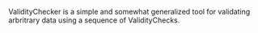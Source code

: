 ValidityChecker is a simple and somewhat generalized tool for validating arbritrary data using a sequence of ValidityChecks.
